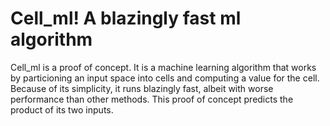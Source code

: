 # Cell_ml! A blazingly fast ml algorithm

Cell_ml is a proof of concept. It is a machine learning algorithm that works by particioning an input space into cells and computing a value for the cell. Because of its simplicity, it runs blazingly fast, albeit with worse performance than other methods. This proof of concept predicts the product of its two inputs. 